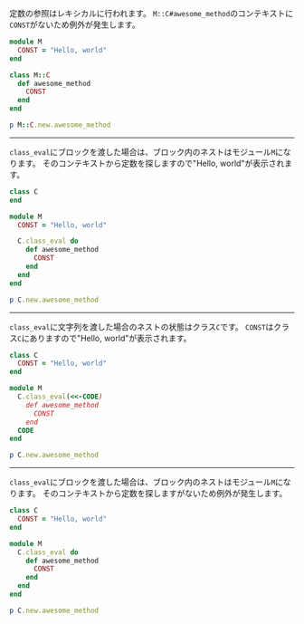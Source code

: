 定数の参照はレキシカルに行われます。
`M::C#awesome_method`のコンテキストに`CONST`がないため例外が発生します。

```ruby
module M
  CONST = "Hello, world"
end

class M::C
  def awesome_method
    CONST
  end
end

p M::C.new.awesome_method
```

------

`class_eval`にブロックを渡した場合は、ブロック内のネストはモジュール`M`になります。
そのコンテキストから定数を探しますので"Hello, world"が表示されます。

```ruby
class C
end

module M
  CONST = "Hello, world"

  C.class_eval do
    def awesome_method
      CONST
    end
  end
end

p C.new.awesome_method
```

------

`class_eval`に文字列を渡した場合のネストの状態はクラス`C`です。
`CONST`はクラス`C`にありますので"Hello, world"が表示されます。

```ruby
class C
  CONST = "Hello, world"
end

module M
  C.class_eval(<<-CODE)
    def awesome_method
      CONST
    end
  CODE
end

p C.new.awesome_method
```

------

`class_eval`にブロックを渡した場合は、ブロック内のネストはモジュール`M`になります。
そのコンテキストから定数を探しますがないため例外が発生します。

```ruby
class C
  CONST = "Hello, world"
end

module M
  C.class_eval do
    def awesome_method
      CONST
    end
  end
end

p C.new.awesome_method
```
